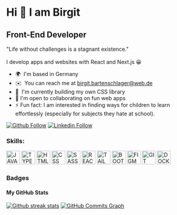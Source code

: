# Hi 👋 I am Birgit
## Front-End Developer
"Life without challenges is a stagnant existence." <br><br> I develop apps and websites with React and Next.js 😀

* 🌍  I'm based in Germany
* ✉️  You can reach me at [birgit.bartenschlager@web.de](mailto:birgit.bartenschlager@web.de)
* 🧠  I'm currently building my own CSS library
* 🤝  I'm open to collaborating on fun web apps
* ⚡ Fun fact: I am interested in finding ways for children to learn effortlessly (especially for subjects they hate at school). 

[![Github Follow](https://img.shields.io/badge/Github-100000?style=for-the-badge&logo=github&logoColor=white)](https://github.com/birgit2704)
[![Linkedin Follow](https://img.shields.io/badge/Linkedin-0077B5?style=for-the-badge&logo=linkedin&logoColor=white)](https://www.linkedin.com/in/https://www.linkedin.com/in/birgit-bartenschlager/)


<h3 align="left">Skills:</h3>
<p align="left">

<a href="https://www.javascript.com/" target="_blank" rel="noreferrer"><img src="https://cdn.jsdelivr.net/gh/devicons/devicon/icons/javascript/javascript-original.svg" width="36" height="36" alt="JAVASCRIPT" /></a>
<a href="https://www.typescriptlang.org/" target="_blank" rel="noreferrer"><img src="https://cdn.jsdelivr.net/gh/devicons/devicon/icons/typescript/typescript-original.svg" width="36" height="36" alt="TYPESCRIPT" /></a>
<a href="https://developer.mozilla.org/en-US/docs/Web/HTML" target="_blank" rel="noreferrer"><img src="https://cdn.jsdelivr.net/gh/devicons/devicon/icons/html5/html5-original.svg" width="36" height="36" alt="HTML" /></a> 
<a href="https://developer.mozilla.org/en-US/docs/Web/CSS" target="_blank" rel="noreferrer"><img src="https://cdn.jsdelivr.net/gh/devicons/devicon/icons/css3/css3-original.svg" width="36" height="36" alt="CSS" /></a> 
<a href="https://sass-lang.com/" target="_blank" rel="noreferrer"><img src="https://cdn.jsdelivr.net/gh/devicons/devicon/icons/sass/sass-original.svg" width="36" height="36" alt="SASS" /></a> 
<a href="https://reactjs.org/" target="_blank" rel="noreferrer"><img src="https://cdn.jsdelivr.net/gh/devicons/devicon/icons/react/react-original.svg" width="36" height="36" alt="REACT" /></a> 
<a href="https://tailwindcss.com/" target="_blank" rel="noreferrer"><img src="https://cdn.jsdelivr.net/gh/devicons/devicon/icons/tailwindcss/tailwindcss-plain.svg" width="36" height="36" alt="TAILWINDCSS" /></a> 
<a href="https://getbootstrap.com/" target="_blank" rel="noreferrer"><img src="https://cdn.jsdelivr.net/gh/devicons/devicon/icons/bootstrap/bootstrap-original.svg" width="36" height="36" alt="BOOTSTRAP" /></a> 
<a href="https://www.figma.com/" target="_blank" rel="noreferrer"><img src="https://cdn.jsdelivr.net/gh/devicons/devicon/icons/figma/figma-original.svg" width="36" height="36" alt="FIGMA" /></a>
<a href="https://git-scm.com/" target="_blank" rel="noreferrer"><img src="https://cdn.jsdelivr.net/gh/devicons/devicon/icons/git/git-original.svg" width="36" height="36" alt="GIT" /></a>
<a href="https://docker.com/" target="_blank" rel="noreferrer"><img src="https://cdn.jsdelivr.net/gh/devicons/devicon/icons/docker/docker-original.svg" width="36" height="36" alt="DOCKER" /></a>

</p>


### Badges

<h4>My GitHub Stats</h4>

<a href="http://www.github.com/birgit2704"><img src="https://github-readme-streak-stats.herokuapp.com/?user=birgit2704&stroke=70a5fd&background=1a1b27&ring=70a5fd&fire=bf91f3&currStreakNum=bf91f3&currStreakLabel=bf91f3&sideNums=70a5fd&sideLabels=70a5fd&dates=38bdae&hide_border=true" alt="Github streak stats"/></a>
<a href="http://www.github.com/birgit2704"><img src="https://github-readme-activity-graph.vercel.app/graph?username=birgit2704&bg_color=1a1b27&color=70a5fd&line=bf91f3&point=70a5fd&area_color=1a1b27&area=true&hide_border=true&custom_title=GitHub%20Commits%20Graph" alt="GitHub Commits Graph" /></a>




